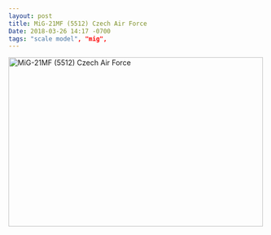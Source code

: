 ```yaml
---
layout: post
title: MiG-21MF (5512) Czech Air Force
Date: 2018-03-26 14:17 -0700
tags: "scale model", "mig", 
---
```


<a data-flickr-embed="true"  href="https://www.flickr.com/photos/101945058@N06/albums/72157692737948441" title="MiG-21MF (5512) Czech Air Force"><img src="https://farm5.staticflickr.com/4782/25945532767_fd2c1b92eb.jpg" width="500" height="333" alt="MiG-21MF (5512) Czech Air Force"></a><script async src="//embedr.flickr.com/assets/client-code.js" charset="utf-8"></script>
